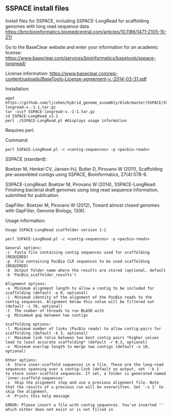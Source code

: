## SSPACE install files 

Install files for SSPACE, including SSPACE-LongRead for scaffolding genomes with long read sequence data.
https://bmcbioinformatics.biomedcentral.com/articles/10.1186/1471-2105-15-211

Go to the BaseClear website and enter your information for an academic license:
https://www.baseclear.com/services/bioinformatics/basetools/sspace-longread/

License information:
https://www.baseclear.com/wp-content/uploads/BaseTools-License-agreement-v.-2014-03-31.pdf

Installation:
```
wget https://github.com/ljcohen/hybrid_genome_assembly/blob/master/SSPACE/SSPACE-longread-v.-1-1.tar.gz
tar -xvzf SSPACE-longread-v.-1-1.tar.gz 
cd SSPACE-LongRead_v1-1
perl ./SSPACE-LongRead.pl #displays usage information
```
Requires perl.

Command:
```
perl SSPACE-LongRead.pl -c <contig-sequences> -p <pacbio-reads>
```

SSPACE (standard):

Boetzer M, Henkel CV, Jansen HJ, Butler D, Pirovano W (2011), Scaffolding pre-assembled contigs
using SSPACE, Bioinformatics, 27(4):578-9.

SSPACE-LongRead:
Boetzer M, Pirovano W (2014), SSPACE-LongRead: Finishing bacterial draft genomes using long read
sequence information, submitted for publication.

GapFiller:
Boetzer M, Pirovano W (2012), Toward almost closed genomes with GapFiller, Genome Biology, 13(6).

Usage information:
```
Usage SSPACE-LongRead scaffolder version 1-1

perl SSPACE-LongRead.pl -c <contig-sequences> -p <pacbio-reads>

General options:
-c  Fasta file containing contig sequences used for scaffolding (REQUIRED)
-p  File containing PacBio CLR sequences to be used scaffolding (REQUIRED)
-b  Output folder name where the results are stored (optional, default -b 'PacBio_scaffolder_results')

Alignment options:
-a  Minimum alignment length to allow a contig to be included for scaffolding (default -a 0, optional)
-i  Minimum identity of the alignment of the PacBio reads to the contig sequences. Alignment below this value will be filtered out (default -i 70, optional)
-t  The number of threads to run BLASR with
-g  Minimmum gap between two contigs

Scaffolding options:
-l  Minimum number of links (PacBio reads) to allow contig-pairs for scaffolding (default -k 3, optional)
-r  Maximum link ratio between two best contig pairs *higher values lead to least accurate scaffolding* (default -r 0.3, optional)
-o  Minimum overlap length to merge two contigs (default -o 10, optional)

Other options:
-k  Store inner-scaffold sequences in a file. These are the long-read sequences spanning over a contig-link (default no output, set '-k 1' to store inner-scaffold sequences. If set, a folder is generated named 'inner-scaffold-sequences'
-s  Skip the alignment step and use a previous alignment file. Note that the results of a previous run will be overwritten. Set '-s 1' to skip the alignment.
-h  Prints this help message

ERROR: Please insert a file with contig sequences. You've inserted '' which either does not exist or is not filled in
```
